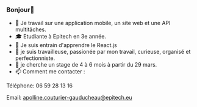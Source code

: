 ### Bonjour👋

- 🔭 Je travail sur une application mobile, un site web et une API multitâches.
- :mortar_board: Etudiante à Epitech en 3e année.
- 🌱 Je suis entrain d'apprendre le React.js
- :bust_in_silhouette: je suis travailleuse, passionée par mon travail, curieuse, organisé et perfectionniste.
- :briefcase: je cherche un stage de 4 à 6 mois à partir du 29 mars. 
- 📫 Comment me contacter : 

Téléphone: 06 59 28 13 16

Email: apolline.couturier-gauducheau@epitech.eu

